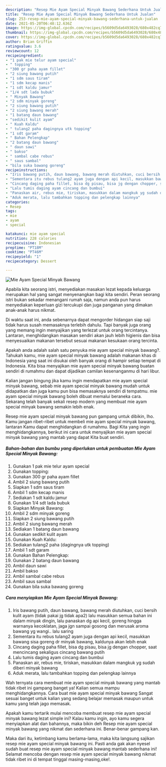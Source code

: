 ```yaml
---
description: "Resep Mie Ayam Special Minyak Bawang Sederhana Untuk Jualan"
title: "Resep Mie Ayam Special Minyak Bawang Sederhana Untuk Jualan"
slug: 253-resep-mie-ayam-special-minyak-bawang-sederhana-untuk-jualan
date: 2021-05-20T06:48:12.636Z
image: https://img-global.cpcdn.com/recipes/b5609d5da6493028/680x482cq70/mie-ayam-special-minyak-bawang-foto-resep-utama.jpg
thumbnail: https://img-global.cpcdn.com/recipes/b5609d5da6493028/680x482cq70/mie-ayam-special-minyak-bawang-foto-resep-utama.jpg
cover: https://img-global.cpcdn.com/recipes/b5609d5da6493028/680x482cq70/mie-ayam-special-minyak-bawang-foto-resep-utama.jpg
author: Brian Griffin
ratingvalue: 3.6
reviewcount: 12
recipeingredient:
- "1 pak mie telur ayam special"
- " topping"
- "300 gr paha ayam fillet"
- "2 siung bawang putih"
- "1 sdm saus tiram"
- "1 sdm kecap manis"
- "1 sdt kaldu jamur"
- "1/4 sdt lada bubuk"
- " Minyak Bawang"
- "2 sdm minyak goreng"
- "2 siung bawang putih"
- "2 siung bawang merah"
- "1 batang daun bawang"
- "sedikit kulit ayam"
- " Kuah Kaldu"
- " tulang2 paha dagingnya utk topping"
- "1 sdt garam"
- " Bahan Pelengkap"
- "2 batang daun bawang"
- " daun sawi"
- " bakso"
- " sambal cabe rebus"
- " saus sambal"
- "bila suka bawang goreng"
recipeinstructions:
- "Iris bawang putih, daun bawang, bawang merah diutuhkan, cuci bersih kulit ayam (tidak pakai jg tidak apa2) lalu masukkan semua bahan ini dalam minyak dingin, lalu panaskan dg api kecil, goreng hingga warnanya kecoklatan, jaga jgn sampai gosong dan merusak aroma bawang yg wangi.. lalu saring"
- "Sementara itu rebus tulang2 ayam juga dengan api kecil, masukkan bawang sisa goreng dr minyak bawang, kaldunya akan lebih enak"
- "Cincang daging paha fillet, bisa dg pisau, bisa jg dengan chopper, saat mencincang sekaligus cincang bawang putih"
- "Lalu tumis daging ayam cincang dan bumbui"
- "Panaskan air, rebus mie, tiriskan, masukkan dalam mangkuk yg sudah diberi minyak bawang"
- "Aduk merata, lalu tambahkan topping dan pelengkap lainnya"
categories:
- Resep
tags:
- mie
- ayam
- special

katakunci: mie ayam special 
nutrition: 228 calories
recipecuisine: Indonesian
preptime: "PT18M"
cooktime: "PT46M"
recipeyield: "1"
recipecategory: Dessert

---
```



![Mie Ayam Special Minyak Bawang](https://img-global.cpcdn.com/recipes/b5609d5da6493028/680x482cq70/mie-ayam-special-minyak-bawang-foto-resep-utama.jpg)

Apabila kita seorang istri, menyediakan masakan lezat kepada keluarga merupakan hal yang sangat menyenangkan bagi kita sendiri. Peran seorang istri bukan sekadar menangani rumah saja, namun anda pun harus menyediakan keperluan gizi tercukupi dan juga panganan yang dimakan anak-anak harus nikmat.

Di waktu  saat ini, anda sebenarnya dapat mengorder hidangan siap saji tidak harus susah memasaknya terlebih dahulu. Tapi banyak juga orang yang memang ingin menyajikan yang terlezat untuk orang tercintanya. Lantaran, menghidangkan masakan sendiri akan jauh lebih higienis dan bisa menyesuaikan makanan tersebut sesuai makanan kesukaan orang tercinta. 



Apakah anda adalah salah satu penyuka mie ayam special minyak bawang?. Tahukah kamu, mie ayam special minyak bawang adalah makanan khas di Indonesia yang saat ini disukai oleh banyak orang di hampir setiap tempat di Indonesia. Kita bisa menyajikan mie ayam special minyak bawang buatan sendiri di rumahmu dan dapat dijadikan camilan kesenanganmu di hari libur.

Kalian jangan bingung jika kamu ingin mendapatkan mie ayam special minyak bawang, sebab mie ayam special minyak bawang mudah untuk didapatkan dan juga kamu pun bisa memasaknya sendiri di tempatmu. mie ayam special minyak bawang boleh dibuat memalui beraneka cara. Sekarang telah banyak sekali resep modern yang membuat mie ayam special minyak bawang semakin lebih enak.

Resep mie ayam special minyak bawang pun gampang untuk dibikin, lho. Kamu jangan ribet-ribet untuk membeli mie ayam special minyak bawang, lantaran Kamu dapat menghidangkan di rumahmu. Bagi Kita yang ingin menghidangkannya, berikut ini cara untuk menyajikan mie ayam special minyak bawang yang mantab yang dapat Kita buat sendiri.

<!--inarticleads1-->

##### Bahan-bahan dan bumbu yang diperlukan untuk pembuatan Mie Ayam Special Minyak Bawang:

1. Gunakan 1 pak mie telur ayam special
1. Gunakan  topping:
1. Gunakan 300 gr paha ayam fillet
1. Ambil 2 siung bawang putih
1. Siapkan 1 sdm saus tiram
1. Ambil 1 sdm kecap manis
1. Sediakan 1 sdt kaldu jamur
1. Gunakan 1/4 sdt lada bubuk
1. Siapkan  Minyak Bawang:
1. Ambil 2 sdm minyak goreng
1. Siapkan 2 siung bawang putih
1. Ambil 2 siung bawang merah
1. Sediakan 1 batang daun bawang
1. Gunakan sedikit kulit ayam
1. Gunakan  Kuah Kaldu:
1. Sediakan  tulang2 paha (dagingnya utk topping)
1. Ambil 1 sdt garam
1. Gunakan  Bahan Pelengkap:
1. Gunakan 2 batang daun bawang
1. Ambil  daun sawi
1. Ambil  bakso
1. Ambil  sambal cabe rebus
1. Ambil  saus sambal
1. Gunakan bila suka bawang goreng




<!--inarticleads2-->

##### Cara menyiapkan Mie Ayam Special Minyak Bawang:

1. Iris bawang putih, daun bawang, bawang merah diutuhkan, cuci bersih kulit ayam (tidak pakai jg tidak apa2) lalu masukkan semua bahan ini dalam minyak dingin, lalu panaskan dg api kecil, goreng hingga warnanya kecoklatan, jaga jgn sampai gosong dan merusak aroma bawang yg wangi.. lalu saring
1. Sementara itu rebus tulang2 ayam juga dengan api kecil, masukkan bawang sisa goreng dr minyak bawang, kaldunya akan lebih enak
1. Cincang daging paha fillet, bisa dg pisau, bisa jg dengan chopper, saat mencincang sekaligus cincang bawang putih
1. Lalu tumis daging ayam cincang dan bumbui
1. Panaskan air, rebus mie, tiriskan, masukkan dalam mangkuk yg sudah diberi minyak bawang
1. Aduk merata, lalu tambahkan topping dan pelengkap lainnya




Wah ternyata cara membuat mie ayam special minyak bawang yang mantab tidak ribet ini gampang banget ya! Kalian semua mampu menghidangkannya. Cara buat mie ayam special minyak bawang Sangat sesuai banget untuk kalian yang sedang belajar memasak maupun untuk kamu yang telah jago memasak.

Apakah kamu tertarik mulai mencoba membuat resep mie ayam special minyak bawang lezat simple ini? Kalau kamu ingin, ayo kamu segera menyiapkan alat dan bahannya, maka bikin deh Resep mie ayam special minyak bawang yang nikmat dan sederhana ini. Benar-benar gampang kan. 

Maka dari itu, ketimbang kamu berlama-lama, maka kita langsung sajikan resep mie ayam special minyak bawang ini. Pasti anda gak akan nyesel sudah buat resep mie ayam special minyak bawang mantab sederhana ini! Selamat mencoba dengan resep mie ayam special minyak bawang nikmat tidak ribet ini di tempat tinggal masing-masing,oke!.

